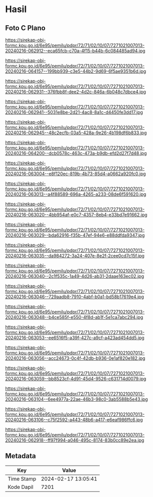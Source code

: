 # Hasil

## Foto C Plano

https://sirekap-obj-formc.kpu.go.id/6e95/pemilu/pdpr/72/71/02/10/07/7271021007013-20240216-062912--eca65fcb-c70a-4f15-b44b-6c084485ad94.jpg

https://sirekap-obj-formc.kpu.go.id/6e95/pemilu/pdpr/72/71/02/10/07/7271021007013-20240216-064157--199bb939-c3e5-44b2-9d69-6f5ae9351b6d.jpg

https://sirekap-obj-formc.kpu.go.id/6e95/pemilu/pdpr/72/71/02/10/07/7271021007013-20240216-062931--376fbb8f-dee2-4d2c-846a-6b048c7dbce4.jpg

https://sirekap-obj-formc.kpu.go.id/6e95/pemilu/pdpr/72/71/02/10/07/7271021007013-20240216-062941--5031e8be-2d21-4ac8-8a1c-d4450fe3dd17.jpg

https://sirekap-obj-formc.kpu.go.id/6e95/pemilu/pdpr/72/71/02/10/07/7271021007013-20240216-062945--48c2ecfb-03a5-428a-9e26-4b198df6b833.jpg

https://sirekap-obj-formc.kpu.go.id/6e95/pemilu/pdpr/72/71/02/10/07/7271021007013-20240216-064200--dcb0578c-463c-473a-b9db-efd2d27f7d48.jpg

https://sirekap-obj-formc.kpu.go.id/6e95/pemilu/pdpr/72/71/02/10/07/7271021007013-20240216-063004--e8f120ec-819b-4b73-85d4-a0662a920fc0.jpg

https://sirekap-obj-formc.kpu.go.id/6e95/pemilu/pdpr/72/71/02/10/07/7271021007013-20240216-063013--a4f88589-696a-4265-a233-08de6f591620.jpg

https://sirekap-obj-formc.kpu.go.id/6e95/pemilu/pdpr/72/71/02/10/07/7271021007013-20240216-063020--4bb954af-e0c7-4357-8eb4-e33bd7e91662.jpg

https://sirekap-obj-formc.kpu.go.id/6e95/pemilu/pdpr/72/71/02/10/07/7271021007013-20240216-063029--bda62916-f35b-47ef-94e6-e88ddfda9347.jpg

https://sirekap-obj-formc.kpu.go.id/6e95/pemilu/pdpr/72/71/02/10/07/7271021007013-20240216-063035--da984272-3a24-407e-8e2f-2cee0cd7c15f.jpg

https://sirekap-obj-formc.kpu.go.id/6e95/pemilu/pdpr/72/71/02/10/07/7271021007013-20240216-063040--2c1f535c-1a49-4d26-ab31-2daae163ec02.jpg

https://sirekap-obj-formc.kpu.go.id/6e95/pemilu/pdpr/72/71/02/10/07/7271021007013-20240216-063046--729aadb8-7910-4abf-b0a1-bd58b17619e4.jpg

https://sirekap-obj-formc.kpu.go.id/6e95/pemilu/pdpr/72/71/02/10/07/7271021007013-20240216-063048--b4ce585f-e550-4f8d-ab1f-5e1ca7abc294.jpg

https://sirekap-obj-formc.kpu.go.id/6e95/pemilu/pdpr/72/71/02/10/07/7271021007013-20240216-063053--ee6516f5-a39f-427c-a9cf-a423ad454dd5.jpg

https://sirekap-obj-formc.kpu.go.id/6e95/pemilu/pdpr/72/71/02/10/07/7271021007013-20240216-063056--acc24673-0c4f-42db-b936-0e1af820e182.jpg

https://sirekap-obj-formc.kpu.go.id/6e95/pemilu/pdpr/72/71/02/10/07/7271021007013-20240216-063059--bb8523cf-4d91-45d4-9526-c631714d0079.jpg

https://sirekap-obj-formc.kpu.go.id/6e95/pemilu/pdpr/72/71/02/10/07/7271021007013-20240216-063104--6ee4977a-22ae-46b3-98c0-3ab5588b5e43.jpg

https://sirekap-obj-formc.kpu.go.id/6e95/pemilu/pdpr/72/71/02/10/07/7271021007013-20240216-063106--c75f2592-a443-48b6-a417-e6eaf986ffc6.jpg

https://sirekap-obj-formc.kpu.go.id/6e95/pemilu/pdpr/72/71/02/10/07/7271021007013-20240216-062918--ff97f994-a046-495c-8174-83b0cc89e2ea.jpg


## Metadata

| Key        | Value               |
| ---------- | ------------------- |
| Time Stamp | 2024-02-17 13:05:41 |
| Kode Dapil | 7201                |



